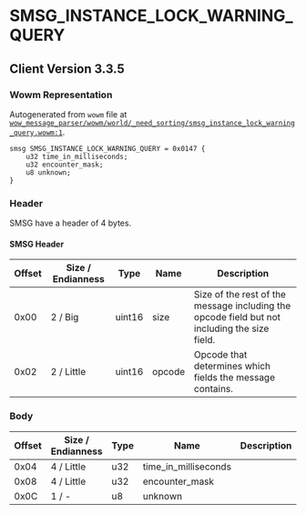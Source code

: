 # SMSG_INSTANCE_LOCK_WARNING_QUERY

## Client Version 3.3.5

### Wowm Representation

Autogenerated from `wowm` file at [`wow_message_parser/wowm/world/_need_sorting/smsg_instance_lock_warning_query.wowm:1`](https://github.com/gtker/wow_messages/tree/main/wow_message_parser/wowm/world/_need_sorting/smsg_instance_lock_warning_query.wowm#L1).
```rust,ignore
smsg SMSG_INSTANCE_LOCK_WARNING_QUERY = 0x0147 {
    u32 time_in_milliseconds;
    u32 encounter_mask;
    u8 unknown;
}
```
### Header

SMSG have a header of 4 bytes.

#### SMSG Header

| Offset | Size / Endianness | Type   | Name   | Description |
| ------ | ----------------- | ------ | ------ | ----------- |
| 0x00   | 2 / Big           | uint16 | size   | Size of the rest of the message including the opcode field but not including the size field.|
| 0x02   | 2 / Little        | uint16 | opcode | Opcode that determines which fields the message contains.|

### Body

| Offset | Size / Endianness | Type | Name | Description | Comment |
| ------ | ----------------- | ---- | ---- | ----------- | ------- |
| 0x04 | 4 / Little | u32 | time_in_milliseconds |  |  |
| 0x08 | 4 / Little | u32 | encounter_mask |  |  |
| 0x0C | 1 / - | u8 | unknown |  |  |

